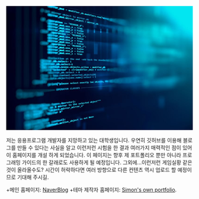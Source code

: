 <center><img src="theme/img/computer_programming.jpg"></center>  

저는 응용프로그램 개발자를 지망하고 있는 대학생입니다. 우연히 깃허브를 이용해 블로그를 만들 수 있다는 사실을 알고 이런저런 시험을 한 결과 여러가지 매력적인 점이 있어 이 홈페이지를 개설 하게 되었습니다. 이 페이지는 향후 제 포트폴리오 뿐만 아니라 프로그래밍 가이드의 한 갈래로도 사용하게 될 예정입니다. 그외에...이런저런 게임실황 같은 것이 올라올수도? 시간이 허락하다면 여러 방향으로 다른 컨텐츠 역시 업로드 할 예정이므로 기대해 주시길.

+메인 홈페이지: [NaverBlog](https://blog.naver.com/koy321)
+테마 제작자 홈페이지: [Simon's own portfolio](http://www.freytag.org.uk).
